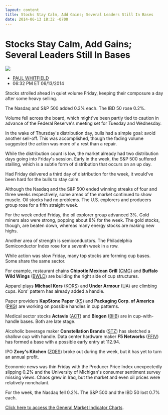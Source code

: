 ```yaml
---
layout: content
title: Stocks Stay Calm, Add Gains; Several Leaders Still In Bases
date: 2014-06-13 18:32 -0700
---
```



Stocks Stay Calm, Add Gains; Several Leaders Still In Bases
============================================================


![](https://www.investors.com/wp-content/uploads/ibd-migrated-images/MPv_140616_635382695951303137.png)

* [PAUL WHITFIELD](https://www.investors.com/author/whitfieldp/ "Posts by PAUL WHITFIELD")
* 06:32 PM ET 06/13/2014




Stocks strolled ahead in quiet volume Friday, keeping their composure a day after some heavy selling.


The Nasdaq and S&P 500 added 0.3% each. The IBD 50 rose 0.2%.


Volume fell across the board, which might've been partly tied to caution in advance of the Federal Reserve's meeting set for Tuesday and Wednesday.


In the wake of Thursday's distribution day, bulls had a simple goal: avoid another sell-off. This was accomplished, though the fading volume suggested the action was more of a rest than a repair.


While the distribution count is low, the market already had two distribution days going into Friday's session. Early in the week, the S&P 500 suffered stalling, which is a subtle form of distribution that occurs on an up day.


Had Friday delivered a third day of distribution for the week, it would've been hard for the bulls to stay calm.


Although the Nasdaq and the S&P 500 ended winning streaks of four and three weeks respectively, some areas of the market continued to show muscle. Oil stocks had no problems. The U.S. explorers and producers group rose for a fifth straight week.


For the week ended Friday, the oil explorer group advanced 3%. Gold miners also were strong, popping about 8% for the week. The gold stocks, though, are beaten down, whereas many energy stocks are making new highs.


Another area of strength is semiconductors. The Philadelphia Semiconductor Index rose for a seventh week in a row.


While action was slow Friday, many top stocks are forming cup bases. Some share the same sector.


For example, restaurant chains **Chipotle Mexican Grill** ([CMG](https://research.investors.com/quote.aspx?symbol=CMG)) and **Buffalo Wild Wings** ([BWLD](https://research.investors.com/quote.aspx?symbol=BWLD)) are building the right side of cup structures.


Apparel plays **Michael Kors** ([KORS](https://research.investors.com/quote.aspx?symbol=KORS)) and **Under Armour** ([UA](https://research.investors.com/quote.aspx?symbol=UA)) are climbing cups. Kors' pattern has already added a handle.


Paper providers **KapStone Paper** ([KS](https://research.investors.com/quote.aspx?symbol=KS)) and **Packaging Corp. of America** ([PKG](https://research.investors.com/quote.aspx?symbol=PKG)) are working on possible handles in cup patterns.


Medical sector stocks **Actavis** ([ACT](https://research.investors.com/quote.aspx?symbol=ACT)) and **Biogen** ([BIIB](https://research.investors.com/quote.aspx?symbol=BIIB)) are in cup-with-handle bases. Both are late stage.


Alcoholic beverage maker **Constellation Brands** ([STZ](https://research.investors.com/quote.aspx?symbol=STZ)) has sketched a shallow cup with handle. Data center hardware maker **F5 Networks** ([FFIV](https://research.investors.com/quote.aspx?symbol=FFIV)) has formed a base with a possible early entry at 112.94.


IPO **Zoey's Kitchen** ([ZOES](https://research.investors.com/quote.aspx?symbol=ZOES)) broke out during the week, but it has yet to turn an annual profit.


Economic news was thin Friday with the Producer Price Index unexpectedly slipping 0.2% and the University of Michigan's consumer sentiment survey missing views. Chaos grew in Iraq, but the market and even oil prices were relatively nonchalant.


For the week, the Nasdaq fell 0.2%. The S&P 500 and the IBD 50 lost 0.7% each.


[Click here to access the General Market Indicator Charts](https://www.investors.com/pdf/GMI_061614.pdf).




